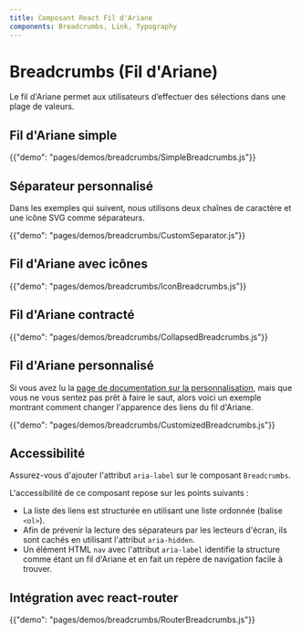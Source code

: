 ```yaml
---
title: Composant React Fil d'Ariane
components: Breadcrumbs, Link, Typography
---
```


# Breadcrumbs (Fil d'Ariane)

<p class="description">Le fil d'Ariane permet aux utilisateurs d’effectuer des sélections dans une plage de valeurs.</p>

## Fil d'Ariane simple

{{"demo": "pages/demos/breadcrumbs/SimpleBreadcrumbs.js"}}

## Séparateur personnalisé

Dans les exemples qui suivent, nous utilisons deux chaînes de caractère et une icône SVG comme séparateurs.

{{"demo": "pages/demos/breadcrumbs/CustomSeparator.js"}}

## Fil d'Ariane avec icônes

{{"demo": "pages/demos/breadcrumbs/IconBreadcrumbs.js"}}

## Fil d'Ariane contracté

{{"demo": "pages/demos/breadcrumbs/CollapsedBreadcrumbs.js"}}

## Fil d'Ariane personnalisé

Si vous avez lu la [page de documentation sur la personnalisation](/customization/overrides/), mais que vous ne vous sentez pas prêt à faire le saut, alors voici un exemple montrant comment changer l'apparence des liens du fil d'Ariane.

{{"demo": "pages/demos/breadcrumbs/CustomizedBreadcrumbs.js"}}

## Accessibilité

Assurez-vous d'ajouter l'attribut `aria-label` sur le composant `Breadcrumbs`.

L'accessibilité de ce composant repose sur les points suivants :

- La liste des liens est structurée en utilisant une liste ordonnée (balise `<ol>`).
- Afin de prévenir la lecture des séparateurs par les lecteurs d'écran, ils sont cachés en utilisant l'attribut `aria-hidden`.
- Un élément HTML `nav` avec l'attribut `aria-label` identifie la structure comme étant un fil d'Ariane et en fait un repère de navigation facile à trouver.

## Intégration avec react-router

{{"demo": "pages/demos/breadcrumbs/RouterBreadcrumbs.js"}}
